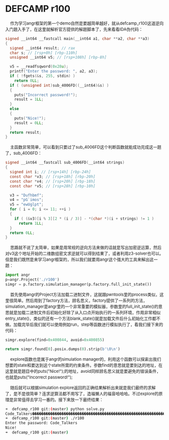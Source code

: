 # DEFCAMP r100

&nbsp;&nbsp;&nbsp;&nbsp;<font size=2>作为学习angr框架的第一个demo自然是要越简单越好，就从defcamp_r100这道逆向入门题入手了，在这里就解析官方提供的解题脚本了，先来看看IDA伪代码：</font></br>

```C
signed __int64 __fastcall main(__int64 a1, char **a2, char **a3)
{
  signed __int64 result; // rax
  char s; // [rsp+0h] [rbp-110h]
  unsigned __int64 v5; // [rsp+108h] [rbp-8h]

  v5 = __readfsqword(0x28u);
  printf("Enter the password: ", a2, a3);
  if ( !fgets(&s, 255, stdin) )
    return 0LL;
  if ( (unsigned int)sub_4006FD((__int64)&s) )
  {
    puts("Incorrect password!");
    result = 1LL;
  }
  else
  {
    puts("Nice!");
    result = 0LL;
  }
  return result;
}
```

&nbsp;&nbsp;&nbsp;&nbsp;<font size=2>主函数非常简单，可以看到只要过了sub_4006FD这个判断函数就能成功完成这一题了，sub_4006FD：</font></br>

```C
signed __int64 __fastcall sub_4006FD(__int64 strings)
{
  signed int i; // [rsp+14h] [rbp-24h]
  const char *v3; // [rsp+18h] [rbp-20h]
  const char *v4; // [rsp+20h] [rbp-18h]
  const char *v5; // [rsp+28h] [rbp-10h]

  v3 = "Dufhbmf";
  v4 = "pG`imos";
  v5 = "ewUglpt";
  for ( i = 0; i <= 11; ++i )
  {
    if ( (&v3)[i % 3][2 * (i / 3)] - *(char *)(i + strings) != 1 )
      return 1LL;
  }
  return 0LL;
}
```

&nbsp;&nbsp;&nbsp;&nbsp;<font size=2>思路就不说了太简单，如果是用常规的逆向方法来做的话就是写出加密逆运算，然后对v3这个地址开始的二维数组密文求逆就可以得到结果了，或者利用z3-solver也可以。但是我们既然是来学习angr框架的，所以我们就要用angr这个强大的工具来解出这一题：</font></br>

```python
import angr
p=angr.Project('./r100')
simgr = p.factory.simulation_manager(p.factory.full_init_state())
```



&nbsp;&nbsp;&nbsp;&nbsp;<font size=2>首先使用angr的Project方法加载二进制文件，这就跟pwntools里的process类似，这里很简单。然后用到了factory方法，顾名思义，factory提供了一系列的方法，simulation_manager是angr里的一个非常重要的模拟器，参数里的full_init_state()的意思就是加载二进制文件后初始化好除了从入口点开始执行的一系列环境，作用非常相似entry_state()，类似的还有一个方法blank_state()就是加载文件后什么初始化工作都不做。加载完毕后我们就可以使用例如run，step等函数进行模拟执行了，看我们接下来的代码：</font></br>

```python
simgr.explore(find=0x400844, avoid=0x400855)

return simgr.found[0].posix.dumps(0).strip(b'\0\n')
```



&nbsp;&nbsp;&nbsp;&nbsp;<font size=2>explore函数也是属于angr的simulation manager的，利用这个函数可以探索出我们想要的state和要达到这个state所需的约束条件。参数find的意思就是要到达的地址，在这里就是题目中的puts("Nice!");的地址，avoid同样顾名思义就是要避免的错误条件，也就是puts("Incorrect password!");</font></br>

&nbsp;&nbsp;&nbsp;&nbsp;<font size=2>随后就可以根据simulation explore返回的正确结果解析出来就是我们最终的求解了，是不是很简单？连求逆算法都不用写了，造福懒人的福音哈哈哈。不过explore的原理是非常值得去学习一番的。接下来放一下最终结果：</font></br>

```bash
➜  defcamp_r100 git:(master) python solve.py
Code_Talkers�������������������������������������������������������������������������������������������������������������������������������������������������������������������������������������������������������������������������������������������������
➜  defcamp_r100 git:(master) ./r100
Enter the password: Code_Talkers
Nice!
➜  defcamp_r100 git:(master) 
```



